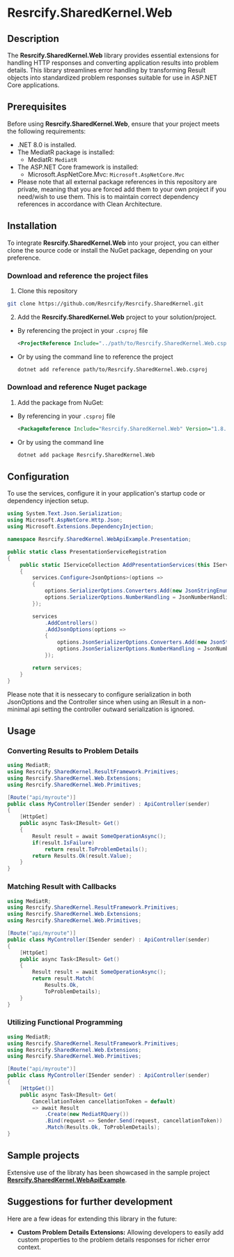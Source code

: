 # Resrcify.SharedKernel.Web

## Description
The **Resrcify.SharedKernel.Web** library provides essential extensions for handling HTTP responses and converting application results into problem details. This library streamlines error handling by transforming Result objects into standardized problem responses suitable for use in ASP.NET Core applications.

## Prerequisites
Before using **Resrcify.SharedKernel.Web**, ensure that your project meets the following requirements:

- .NET 8.0 is installed.
- The MediatR package is installed:
    - MediatR: ``MediatR``
- The ASP.NET Core framework is installed:
    - Microsoft.AspNetCore.Mvc: ``Microsoft.AspNetCore.Mvc``
- Please note that all external package references in this repository are private, meaning that you are forced add them to your own project if you need/wish to use them. This is to maintain correct dependency references in accordance with Clean Architecture.

## Installation
To integrate **Resrcify.SharedKernel.Web** into your project, you can either clone the source code or install the NuGet package, depending on your preference.

### Download and reference the project files
1. Clone this repository
```bash
git clone https://github.com/Resrcify/Resrcify.SharedKernel.git
```
2. Add the **Resrcify.SharedKernel.Web** project to your solution/project.

- By referencing the project in your ``.csproj`` file
    ```xml
    <ProjectReference Include="../path/to/Resrcify.SharedKernel.Web.csproj" />
    ```
- Or by using the command line to reference the project
    ```bash
    dotnet add reference path/to/Resrcify.SharedKernel.Web.csproj
    ```

### Download and reference Nuget package
1. Add the package from NuGet:
- By referencing in your ``.csproj`` file
    ```xml
    <PackageReference Include="Resrcify.SharedKernel.Web" Version="1.8.5" />
    ```
- Or by using the command line
    ```bash
    dotnet add package Resrcify.SharedKernel.Web
    ```

## Configuration
To use the services, configure it in your application's startup code or dependency injection setup.
```csharp
using System.Text.Json.Serialization;
using Microsoft.AspNetCore.Http.Json;
using Microsoft.Extensions.DependencyInjection;

namespace Resrcify.SharedKernel.WebApiExample.Presentation;

public static class PresentationServiceRegistration
{
    public static IServiceCollection AddPresentationServices(this IServiceCollection services)
    {
        services.Configure<JsonOptions>(options =>
        {
            options.SerializerOptions.Converters.Add(new JsonStringEnumConverter());
            options.SerializerOptions.NumberHandling = JsonNumberHandling.AllowReadingFromString | JsonNumberHandling.AllowNamedFloatingPointLiterals;
        });

        services
            .AddControllers()
            .AddJsonOptions(options =>
            {
                options.JsonSerializerOptions.Converters.Add(new JsonStringEnumConverter());
                options.JsonSerializerOptions.NumberHandling = JsonNumberHandling.AllowReadingFromString | JsonNumberHandling.AllowNamedFloatingPointLiterals;
            });

        return services;
    }
}
```
Please note that it is nessecary to configure serialization in both JsonOptions and the Controller since when using an IResult in a non-minimal api setting the controller outward serialization is ignored.

## Usage
### Converting Results to Problem Details
```csharp
using MediatR;
using Resrcify.SharedKernel.ResultFramework.Primitives;
using Resrcify.SharedKernel.Web.Extensions;
using Resrcify.SharedKernel.Web.Primitives;

[Route("api/myroute")]
public class MyController(ISender sender) : ApiController(sender)
{
    [HttpGet]
    public async Task<IResult> Get()
    {
        Result result = await SomeOperationAsync();
        if(result.IsFailure)
            return result.ToProblemDetails();
        return Results.Ok(result.Value);
    }
}
```
### Matching Result with Callbacks
```csharp
using MediatR;
using Resrcify.SharedKernel.ResultFramework.Primitives;
using Resrcify.SharedKernel.Web.Extensions;
using Resrcify.SharedKernel.Web.Primitives;

[Route("api/myroute")]
public class MyController(ISender sender) : ApiController(sender)
{
    [HttpGet]
    public async Task<IResult> Get()
    {
        Result result = await SomeOperationAsync();
        return result.Match(
            Results.Ok,
            ToProblemDetails);
    }
}
```
### Utilizing Functional Programming
```csharp
using MediatR;
using Resrcify.SharedKernel.ResultFramework.Primitives;
using Resrcify.SharedKernel.Web.Extensions;
using Resrcify.SharedKernel.Web.Primitives;

[Route("api/myroute")]
public class MyController(ISender sender) : ApiController(sender)
{
    [HttpGet()]
    public async Task<IResult> Get(
        CancellationToken cancellationToken = default)
        => await Result
            .Create(new MediatRQuery())
            .Bind(request => Sender.Send(request, cancellationToken))
            .Match(Results.Ok, ToProblemDetails);
}
```
## Sample projects
Extensive use of the libraty has been showcased in the sample project [**Resrcify.SharedKernel.WebApiExample**](../../samples/Resrcify.SharedKernel.WebApiExample).

## Suggestions for further development

Here are a few ideas for extending this library in the future:

- **Custom Problem Details Extensions:** Allowing developers to easily add custom properties to the problem details responses for richer error context.